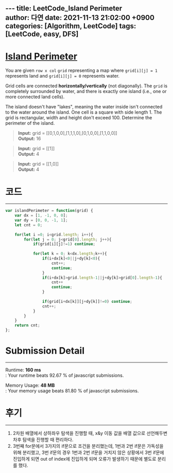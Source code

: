 ﻿﻿---
title: LeetCode_Island Perimeter  
author: 다연
date: 2021-11-13 21:02:00 +0900
categories: [Algorithm, LeetCode]
tags: [LeetCode, easy, DFS]
---
# [Island Perimeter](https://leetcode.com/problems/island-perimeter/)

You are given  `row x col`  `grid`  representing a map where  `grid[i][j] = 1`  represents land and  `grid[i][j] = 0`  represents water.

Grid cells are connected  **horizontally/vertically**  (not diagonally). The  `grid`  is completely surrounded by water, and there is exactly one island (i.e., one or more connected land cells).

The island doesn't have "lakes", meaning the water inside isn't connected to the water around the island. One cell is a square with side length 1. The grid is rectangular, width and height don't exceed 100. Determine the perimeter of the island.
> **Input:** grid = [[0,1,0,0],[1,1,1,0],[0,1,0,0],[1,1,0,0]]  
**Output:** 16

> **Input:** grid = [[1]]  
**Output:** 4  

> **Input:** grid = [[1,0]]  
**Output:** 4  


# 코드
---
```JavaScript
var islandPerimeter = function(grid) {
    var dx = [1, -1, 0, 0];
    var dy = [0, 0, -1, 1];
    let cnt = 0;
    
    for(let i =0; i<grid.length; i++){
        for(let j = 0; j<grid[0].length; j++){
            if(grid[i][j]!=1) continue;
            
            for(let k = 0; k<dx.length;k++){
                if(i+dx[k]<0||j+dy[k]<0){
                    cnt++;
                    continue;
                }
                if(i+dx[k]>grid.length-1||j+dy[k]>grid[0].length-1){
                    cnt++
                    continue;
                }
                
                if(grid[i+dx[k]][j+dy[k]]!=0) continue;
                cnt++;
            }      
        }
    }
    return cnt;
};
```  
# Submission Detail
---
Runtime:  **160 ms**  
: Your runtime beats 92.67 % of javascript submissions.  
  
Memory Usage:  **48 MB**  
: Your memory usage beats 81.80 % of javascript submissions.  

# 후기
---
1. 2차원 배열에서 상하좌우 탐색을 진행할 때, x&y 이동 값을 배열 값으로 선언해두변 차후 탐색을 진행할 때 편리하다.
2. 3번째 for문에서 3가지의 if문으로 조건을 분리했는데, 1번과 2번 if문은 가독성을 위해 분리했고, 3번 if문의 경우 1번과 2번 if문을 거치지 않은 상황에서 3번 if문에 진입하게 되면 out of index에 진입하게 되며 오류가 발생하기 때문에 별도로 분리를 했다. 
